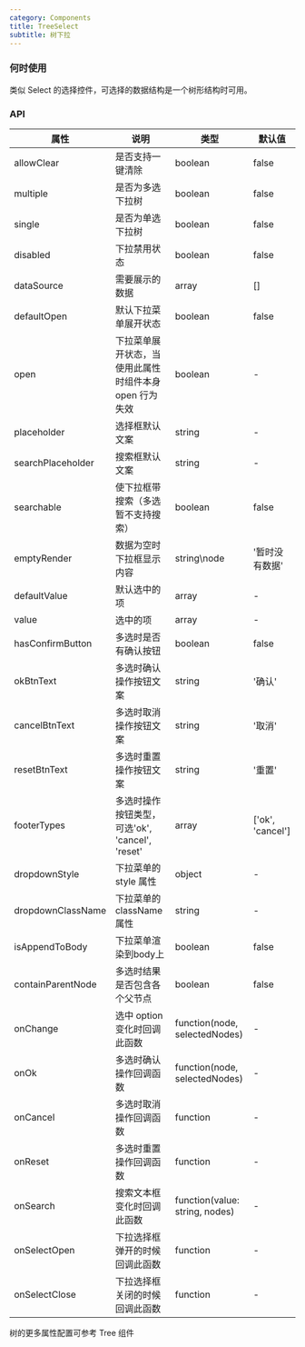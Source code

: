 ```yaml
---
category: Components
title: TreeSelect
subtitle: 树下拉
---
```


### 何时使用

类似 Select 的选择控件，可选择的数据结构是一个树形结构时可用。

### API

| 属性              | 说明                                                                                        | 类型                           | 默认值                                   |
| ----------------- | ------------------------------------------------------------------------------------------- | ------------------------------ | ---------------------------------------- |
| allowClear        | 是否支持一键清除                                                                            | boolean                        | false                                    |
| multiple          | 是否为多选下拉树                                                                            | boolean                        | false                                    |
| single            | 是否为单选下拉树                                                                            | boolean                        | false                                    |
| disabled          | 下拉禁用状态                                                                                | boolean                        | false                                    |
| dataSource        | 需要展示的数据                                                                              | array                          | []                                       |
| defaultOpen       | 默认下拉菜单展开状态                                                                        | boolean                        | false                                    |
| open              | 下拉菜单展开状态，当使用此属性时组件本身 open 行为失效                                      | boolean                        | -                                        |
| placeholder       | 选择框默认文案                                                                              | string                         | -                                        |
| searchPlaceholder | 搜索框默认文案                                                                              | string                         | -                                        |
| searchable        | 使下拉框带搜索（多选暂不支持搜索）                                                          | boolean                        | false                                    |
| emptyRender       | 数据为空时下拉框显示内容                                                                    | string\node                    | '暂时没有数据'                           |
| defaultValue      | 默认选中的项                                                                                | array                          | -                                        |
| value             | 选中的项                                                                                    | array                          | -                                        |
| hasConfirmButton  | 多选时是否有确认按钮                                                                        | boolean                        | false                                    |
| okBtnText         | 多选时确认操作按钮文案                                                                      | string                         | '确认'                                   |
| cancelBtnText     | 多选时取消操作按钮文案                                                                      | string                         | '取消'                                   |
| resetBtnText      | 多选时重置操作按钮文案                                                                      | string                         | '重置'                                   |
| footerTypes       | 多选时操作按钮类型，可选'ok', 'cancel', 'reset'                                             | array                          | ['ok', 'cancel']                         |
| dropdownStyle     | 下拉菜单的 style 属性                                                                       | object                         | -                                        |
| dropdownClassName | 下拉菜单的 className 属性                                                                   | string                         | -                                        |
| isAppendToBody    | 下拉菜单渲染到body上  																	| boolean         					| false |
| containParentNode | 多选时结果是否包含各个父节点                                                                | boolean                        | false                                    |
| onChange          | 选中 option 变化时回调此函数                                                                | function(node, selectedNodes)  | -                                        |
| onOk              | 多选时确认操作回调函数                                                                      | function(node, selectedNodes)  | -                                        |
| onCancel          | 多选时取消操作回调函数                                                                      | function                       | -                                        |
| onReset           | 多选时重置操作回调函数                                                                      | function                       | -                                        |
| onSearch          | 搜索文本框变化时回调此函数                                                                  | function(value: string, nodes) | -                                        |
| onSelectOpen      | 下拉选择框弹开的时候回调此函数                                                              | function                       | -                                        |
| onSelectClose     | 下拉选择框关闭的时候回调此函数                                                              | function                       | -                                        |

树的更多属性配置可参考 Tree 组件
